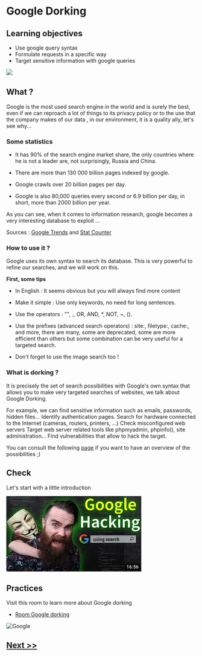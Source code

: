 # Google Dorking

## Learning objectives

* Use google query syntax
* Formulate requests in a specific way
* Target sensitive information with google queries

![](https://www.eff.org/files/2021/10/29/floc-animation-1200.gif)

## What ?

Google is the most used search engine in the world and is surely the best, even if we can reproach a lot of things to its privacy policy or to the use that the company makes of our data , in our environment, it is a quality ally, let's see why...

### Some statistics

- It has 90% of the search engine market share, the only countries where he is not a leader are, not surprisingly, Russia and China.

- There are more than 130 000 billion pages indexed by google.

- Google crawls over 20 billion pages per day.

- Google is also 80,000 queries every second or 6.9 billion per day, in short, more than 2000 billion per year.

As you can see, when it comes to information research, google becomes a very interesting database to exploit ...

Sources : [Google Trends](https://trends.google.fr/trends/?geo=BE) and [Stat Counter](https://gs.statcounter.com/)

### How to use it ?

Google uses its own syntax to search its database. This is very powerful to refine our searches, and we will work on this.

**First, some tips**

- In English : It seems obvious but you will always find more content

- Make it simple : Use only keywords, no need for long sentences.

- Use the operators : "", ., OR, AND, *, NOT, ~, ().

- Use the prefixes (advanced search operators) : site:, filetype:, cache:, and more, there are many, some are deprecated, some are more efficient than others but some combination can be very useful for a targeted search.

- Don't forget to use the image search too !

### What is dorking ?

It is precisely the set of search possibilities with Google's own syntax that allows you to make very targeted searches of websites, we talk about Google Dorking.

For example, we can find sensitive information such as emails, passwords, hidden files...
Identify authentication pages.
Search for hardware connected to the Internet (cameras, routers, printers, ...)
Check misconfigured web servers
Target web server related tools like phpmyadmin, phpinfo(), site administration...
Find vulnerabilities that allow to hack the target.

You can consult the following [page](https://www.exploit-db.com/google-hacking-database) if you want to have an overview of the possibilities ;)

## Check

Let's start with a little introduction

[![Tuto google dorking](./assets/dork.png)](https://www.youtube.com/watch?v=hrVa_dhD-iA)

## Practices

Visit this room to learn more about Google dorking
* [Room Google dorking](https://tryhackme.com/room/googledorking)

![Google](https://media.giphy.com/media/UvI75iAc9jhLCRD0pn/giphy.gif)

## [Next >>](./2-Browsing_Internet_resources.md)
